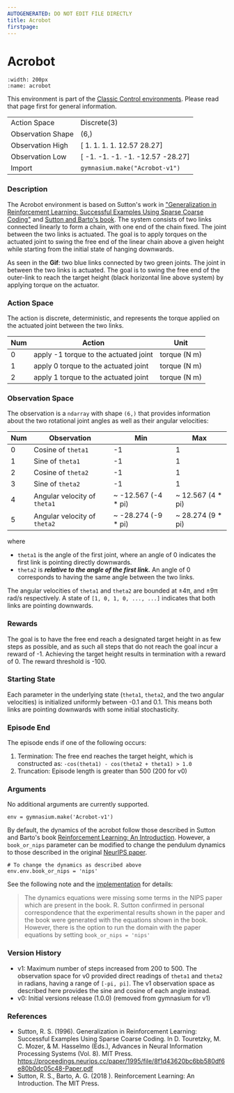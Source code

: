 ```yaml
---
AUTOGENERATED: DO NOT EDIT FILE DIRECTLY
title: Acrobot
firstpage:
---
```


# Acrobot

```{figure} ../../_static/videos/classic_control/acrobot.gif 
:width: 200px
:name: acrobot
```

This environment is part of the <a href='..'>Classic Control environments</a>. Please read that page first for general information.

|   |   |
|---|---|
| Action Space | Discrete(3) |
| Observation Shape | (6,) |
| Observation High | [ 1.    1.    1.    1.   12.57 28.27] |
| Observation Low | [ -1.    -1.    -1.    -1.   -12.57 -28.27] |
| Import | `gymnasium.make("Acrobot-v1")` | 


### Description

The Acrobot environment is based on Sutton's work in
["Generalization in Reinforcement Learning: Successful Examples Using Sparse Coarse Coding"](https://papers.nips.cc/paper/1995/hash/8f1d43620bc6bb580df6e80b0dc05c48-Abstract.html)
and [Sutton and Barto's book](http://www.incompleteideas.net/book/the-book-2nd.html).
The system consists of two links connected linearly to form a chain, with one end of
the chain fixed. The joint between the two links is actuated. The goal is to apply
torques on the actuated joint to swing the free end of the linear chain above a
given height while starting from the initial state of hanging downwards.

As seen in the **Gif**: two blue links connected by two green joints. The joint in
between the two links is actuated. The goal is to swing the free end of the outer-link
to reach the target height (black horizontal line above system) by applying torque on
the actuator.

### Action Space

The action is discrete, deterministic, and represents the torque applied on the actuated
joint between the two links.

| Num | Action                                | Unit         |
|-----|---------------------------------------|--------------|
| 0   | apply -1 torque to the actuated joint | torque (N m) |
| 1   | apply 0 torque to the actuated joint  | torque (N m) |
| 2   | apply 1 torque to the actuated joint  | torque (N m) |

### Observation Space

The observation is a `ndarray` with shape `(6,)` that provides information about the
two rotational joint angles as well as their angular velocities:

| Num | Observation                  | Min                 | Max               |
|-----|------------------------------|---------------------|-------------------|
| 0   | Cosine of `theta1`           | -1                  | 1                 |
| 1   | Sine of `theta1`             | -1                  | 1                 |
| 2   | Cosine of `theta2`           | -1                  | 1                 |
| 3   | Sine of `theta2`             | -1                  | 1                 |
| 4   | Angular velocity of `theta1` | ~ -12.567 (-4 * pi) | ~ 12.567 (4 * pi) |
| 5   | Angular velocity of `theta2` | ~ -28.274 (-9 * pi) | ~ 28.274 (9 * pi) |

where
- `theta1` is the angle of the first joint, where an angle of 0 indicates the first link is pointing directly
downwards.
- `theta2` is ***relative to the angle of the first link.***
    An angle of 0 corresponds to having the same angle between the two links.

The angular velocities of `theta1` and `theta2` are bounded at ±4π, and ±9π rad/s respectively.
A state of `[1, 0, 1, 0, ..., ...]` indicates that both links are pointing downwards.

### Rewards

The goal is to have the free end reach a designated target height in as few steps as possible,
and as such all steps that do not reach the goal incur a reward of -1.
Achieving the target height results in termination with a reward of 0. The reward threshold is -100.

### Starting State

Each parameter in the underlying state (`theta1`, `theta2`, and the two angular velocities) is initialized
uniformly between -0.1 and 0.1. This means both links are pointing downwards with some initial stochasticity.

### Episode End

The episode ends if one of the following occurs:
1. Termination: The free end reaches the target height, which is constructed as:
`-cos(theta1) - cos(theta2 + theta1) > 1.0`
2. Truncation: Episode length is greater than 500 (200 for v0)

### Arguments

No additional arguments are currently supported.

```
env = gymnasium.make('Acrobot-v1')
```

By default, the dynamics of the acrobot follow those described in Sutton and Barto's book
[Reinforcement Learning: An Introduction](http://incompleteideas.net/book/11/node4.html).
However, a `book_or_nips` parameter can be modified to change the pendulum dynamics to those described
in the original [NeurIPS paper](https://papers.nips.cc/paper/1995/hash/8f1d43620bc6bb580df6e80b0dc05c48-Abstract.html).

```
# To change the dynamics as described above
env.env.book_or_nips = 'nips'
```

See the following note and
the [implementation](https://github.com/Farama-Foundation/gymnasium/blob/master/gymnasium/envs/classic_control/acrobot.py) for details:

> The dynamics equations were missing some terms in the NIPS paper which
        are present in the book. R. Sutton confirmed in personal correspondence
        that the experimental results shown in the paper and the book were
        generated with the equations shown in the book.
        However, there is the option to run the domain with the paper equations
        by setting `book_or_nips = 'nips'`


### Version History

- v1: Maximum number of steps increased from 200 to 500. The observation space for v0 provided direct readings of
`theta1` and `theta2` in radians, having a range of `[-pi, pi]`. The v1 observation space as described here provides the
sine and cosine of each angle instead.
- v0: Initial versions release (1.0.0) (removed from gymnasium for v1)

### References
- Sutton, R. S. (1996). Generalization in Reinforcement Learning: Successful Examples Using Sparse Coarse Coding.
    In D. Touretzky, M. C. Mozer, & M. Hasselmo (Eds.), Advances in Neural Information Processing Systems (Vol. 8).
    MIT Press. https://proceedings.neurips.cc/paper/1995/file/8f1d43620bc6bb580df6e80b0dc05c48-Paper.pdf
- Sutton, R. S., Barto, A. G. (2018 ). Reinforcement Learning: An Introduction. The MIT Press.
